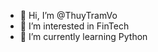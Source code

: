 - 👋 Hi, I’m @ThuyTramVo
- 👀 I’m interested in FinTech
- 🌱 I’m currently learning Python

<!---
ThuyTramVo/ThuyTramVo is a ✨ special ✨ repository because its `README.md` (this file) appears on your GitHub profile.
You can click the Preview link to take a look at your changes.
--->
